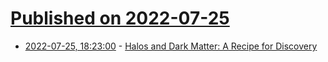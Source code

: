 # [Published on 2022-07-25](index.md)

* [2022-07-25, 18:23:00](https://soylentnews.org/article.pl?sid=22/07/24/1634226&from=rss) - [Halos and Dark Matter: A Recipe for Discovery](https://soylentnews.org/article.pl?sid=22/07/24/1634226&from=rss)
